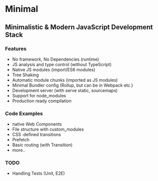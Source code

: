 # Minimal

## Minimalistic & Modern JavaScript Development Stack

### Features

* No framework, No Dependencies (runtime)
* JS analysis and type control (without TypeScript)
* Native JS modules (import/ES6 modules)
* Tree Shaking 
* Automatic module chunks (imported as JS modules)
* Minimal Bundler config (Rollup, but can be in Webpack etc.)
* Development server (with serve static, sourcemaps)
* Support for node_modules
* Production ready compilation

### Code Examples

* native Web Components
* File structure with custom_modules
* CSS :defined transitions
* Prefetch
* Basic routing (with Transition)
* more..

### TODO

* Handling Tests (Unit, E2E)